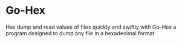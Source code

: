 # Go-Hex
Hex dump and read values of files quickly and swiftly with Go-Hex a program designed to dump any file in a hexadecimal format
